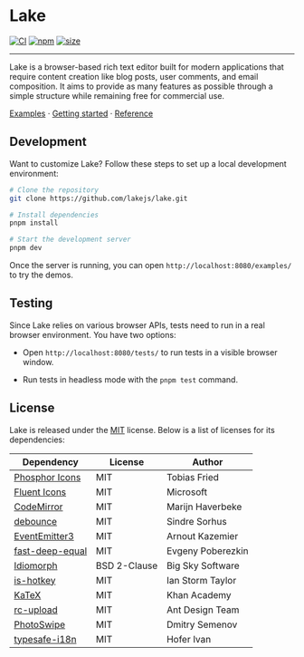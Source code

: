 # Lake

[![CI](https://github.com/lakejs/lake/actions/workflows/ci.yml/badge.svg)](https://github.com/lakejs/lake/actions)
[![npm](https://img.shields.io/npm/v/lakelib)](https://npmjs.org/package/lakelib)
[![size](https://badgen.net/bundlephobia/minzip/lakelib?style=flat-square)](https://bundlephobia.com/package/lakelib)

---

Lake is a browser-based rich text editor built for modern applications that require content creation like blog posts, user comments, and email composition. It aims to provide as many features as possible through a simple structure while remaining free for commercial use.

[Examples](https://lakejs.org/examples/) · [Getting started](https://lakejs.org/guide/) · [Reference](https://lakejs.org/reference/)

## Development

Want to customize Lake? Follow these steps to set up a local development environment:

``` bash
# Clone the repository
git clone https://github.com/lakejs/lake.git

# Install dependencies
pnpm install

# Start the development server
pnpm dev
```

Once the server is running, you can open `http://localhost:8080/examples/` to try the demos.

## Testing

Since Lake relies on various browser APIs, tests need to run in a real browser environment. You have two options:

* Open `http://localhost:8080/tests/` to run tests in a visible browser window.

* Run tests in headless mode with the `pnpm test` command.

## License

Lake is released under the [MIT](https://github.com/lakejs/lake/blob/main/LICENSE) license. Below is a list of licenses for its dependencies:

| Dependency | License | Author |
| -------------  | ------------- | ------------- |
| [Phosphor Icons](https://phosphoricons.com/) | MIT | Tobias Fried |
| [Fluent Icons](https://fluenticons.co/) | MIT | Microsoft |
| [CodeMirror](https://codemirror.net/) | MIT | Marijn Haverbeke |
| [debounce](https://github.com/sindresorhus/debounce) | MIT | Sindre Sorhus |
| [EventEmitter3](https://github.com/primus/eventemitter3) | MIT | Arnout Kazemier |
| [fast-deep-equal](https://github.com/epoberezkin/fast-deep-equal) | MIT | Evgeny Poberezkin |
| [Idiomorph](https://github.com/bigskysoftware/idiomorph) | BSD 2-Clause | Big Sky Software |
| [is-hotkey](https://github.com/ianstormtaylor/is-hotkey) | MIT | Ian Storm Taylor |
| [KaTeX](https://katex.org/) | MIT | Khan Academy |
| [rc-upload](https://github.com/react-component/upload) | MIT | Ant Design Team |
| [PhotoSwipe](https://photoswipe.com/) | MIT | Dmitry Semenov |
| [typesafe-i18n](https://github.com/ivanhofer/typesafe-i18n) | MIT | Hofer Ivan |
